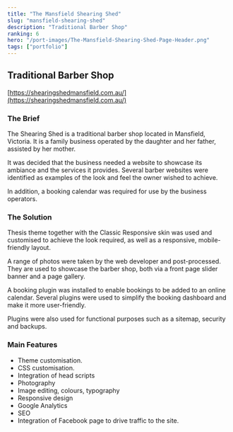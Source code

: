 ```yaml
---
title: "The Mansfield Shearing Shed"
slug: "mansfield-shearing-shed"
description: "Traditional Barber Shop"
ranking: 6
hero: "/port-images/The-Mansfield-Shearing-Shed-Page-Header.png"
tags: ["portfolio"]
---
```


## Traditional Barber Shop

[https://shearingshedmansfield.com.au/](https://shearingshedmansfield.com.au/)

### The Brief

The Shearing Shed is a traditional barber shop located in Mansfield, Victoria. It is a family business operated by the daughter and her father, assisted by her mother.

It was decided that the business needed a website to showcase its ambiance and the services it provides. Several barber websites were identified as examples of the look and feel the owner wished to achieve.

In addition, a booking calendar was required for use by the business operators.

### The Solution

Thesis theme together with the Classic Responsive skin was used and customised to achieve the look required, as well as a responsive, mobile-friendly layout.

A range of photos were taken by the web developer and post-processed. They are used to showcase the barber shop, both via a front page slider banner and a page gallery.

A booking plugin was installed to enable bookings to be added to an online calendar. Several plugins were used to simplify the booking dashboard and make it more user-friendly.

Plugins were also used for functional purposes such as a sitemap, security and backups.

### Main Features

- Theme customisation.
- CSS customisation.
- Integration of head scripts
- Photography
- Image editing, colours, typography
- Responsive design
- Google Analytics
- SEO
- Integration of Facebook page to drive traffic to the site.
